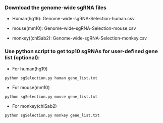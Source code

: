 ### Download the genome-wide sgRNA files 

- Human(hg19): Genome-wide-sgRNA-Selection-human.csv

- mouse(mm10): Genome-wide-sgRNA-Selection-mouse.csv

- monkey((chlSab2): Genome-wide-sgRNA-Selection-monkey.csv


### Use python script to get top10 sgRNAs for user-defined gene list (optional): 

- For human(hg19)
```
python sgSelection.py human gene_list.txt
```

- For mouse(mm10)
```
python sgSelection.py mouse gene_list.txt
```

- For monkey(chlSab2)
```
python sgSelection.py monkey gene_list.txt
```

